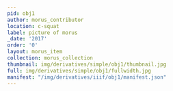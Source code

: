 ```yaml
---
pid: obj1
author: morus_contributor
location: c-squat
label: picture of morus
_date: '2017'
order: '0'
layout: morus_item
collection: morus_collection
thumbnail: img/derivatives/simple/obj1/thumbnail.jpg
full: img/derivatives/simple/obj1/fullwidth.jpg
manifest: "/img/derivatives/iiif/obj1/manifest.json"
---
```

